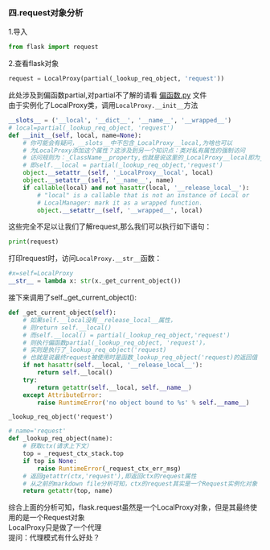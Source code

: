 ### 四.request对象分析 ###
1.导入
```python
from flask import request
```
2.查看flask对象
```python
request = LocalProxy(partial(_lookup_req_object, 'request'))
```
此处涉及到偏函数partial,对partial不了解的请看  [偏函数.py](https://github.com/FantasticPsq/fucking_flask_original_code/blob/master/%E5%81%8F%E5%87%BD%E6%95%B0.py) 文件  
由于实例化了LocalProxy类，调用`LocalProxy.__init__`方法
```python
__slots__ = ('__local', '__dict__', '__name__', '__wrapped__')
# local=partial(_lookup_req_object, 'request')
def __init__(self, local, name=None):
    # 你可能会有疑问，__slots__中不包含_LocalProxy__local,为啥也可以
    # 为LocalProxy添加这个属性？这涉及到另一个知识点：类对私有属性的强制访问
    # 访问规则为：_ClassName__property,也就是说这里的_LocalProxy__local即为__local
    # 即self.__local = partial(_lookup_req_object,'request')
    object.__setattr__(self, '_LocalProxy__local', local)
    object.__setattr__(self, '__name__', name)
    if callable(local) and not hasattr(local, '__release_local__'):
        # "local" is a callable that is not an instance of Local or
        # LocalManager: mark it as a wrapped function.
        object.__setattr__(self, '__wrapped__', local)
```
这些完全不足以让我们了解request,那么我们可以执行如下语句：
```python
print(request)
```
打印request时，访问`LocalProxy.__str__`函数：
```python
#x=self=LocalProxy
__str__ = lambda x: str(x._get_current_object())
```
接下来调用了self._get_current_object():
```python
def _get_current_object(self):
    # 如果self.__local没有__release_local__属性，
    # 则return self.__local()
    # 而self.__local() = partial(_lookup_req_object,'request')
    # 则执行偏函数partial(_lookup_req_object, 'request')，
    # 实则是执行了_lookup_req_object('request)
    # 也就是说最终request被使用时是函数_lookup_req_object('request)的返回值
    if not hasattr(self.__local, '__release_local__'):
        return self.__local()
    try:
        return getattr(self.__local, self.__name__)
    except AttributeError:
        raise RuntimeError('no object bound to %s' % self.__name__)
```
`_lookup_req_object('request')`
```python
# name='request'
def _lookup_req_object(name):
    # 获取ctx(请求上下文）
    top = _request_ctx_stack.top
    if top is None:
        raise RuntimeError(_request_ctx_err_msg)
    # 返回getattr(ctx,'request'),即返回ctx的request属性
    # 从之前的markdown file分析可知，ctx的request其实是一个Request实例化对象
    return getattr(top, name)
```
综合上面的分析可知，flask.request虽然是一个LocalProxy对象，但是其最终使用的是一个Request对象  
LocalProxy只是做了一个代理  
提问：代理模式有什么好处？
